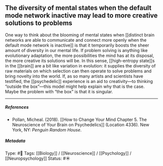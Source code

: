 ## The diversity of mental states when the default mode network inactive may lead to more creative solutions to problems # 

One way to think about the blooming of mental states when [[distinct brain networks are able to communicate and connect more openly when the default mode network is inactive]] is that it temporarily boosts the sheer amount of diversity in our mental life. If problem solving is anything like evolutionary adaptation, the more possibilities the mind has at its disposal, the more creative its solutions will be. In this sense, [[high-entropy state]]s in the [[brain]] are a bit like variation in evolution: it supplies the diversity of raw materials on which selection can then operate to solve problems and bring novelty into the world. If, as so many artists and scientists have testified, the [[psychedelic]] experience is an aid to creativity—to thinking “outside the box”—this model might help explain why that is the case. Maybe the problem with “the box” is that it is singular.

___

##### References

- Pollan, Micheal. (2018). [[How to Change Your Mind Chapter 5. The Neuroscience of Your Brain on Psychedelics]] (Location 4336). New York, NY: _Penguin Random House_. 

##### Metadata

Type: #🔴 
Tags: [[Biology]] / [[Neuroscience]] / [[Psychology]] / [[Neuropsychology]] 
Status: #☀️ 